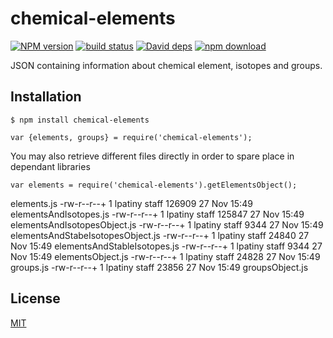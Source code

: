 # chemical-elements

  [![NPM version][npm-image]][npm-url]
  [![build status][travis-image]][travis-url]
  [![David deps][david-image]][david-url]
  [![npm download][download-image]][download-url]

JSON containing information about chemical element, isotopes and groups.

## Installation

```
$ npm install chemical-elements
```

```
var {elements, groups} = require('chemical-elements');
```

You may also retrieve different files directly in order to spare place in dependant libraries
```
var elements = require('chemical-elements').getElementsObject();
```



 elements.js
-rw-r--r--+ 1 lpatiny  staff  126909 27 Nov 15:49 elementsAndIsotopes.js
-rw-r--r--+ 1 lpatiny  staff  125847 27 Nov 15:49 elementsAndIsotopesObject.js
-rw-r--r--+ 1 lpatiny  staff    9344 27 Nov 15:49 elementsAndStabeIsotopesObject.js
-rw-r--r--+ 1 lpatiny  staff   24840 27 Nov 15:49 elementsAndStableIsotopes.js
-rw-r--r--+ 1 lpatiny  staff    9344 27 Nov 15:49 elementsObject.js
-rw-r--r--+ 1 lpatiny  staff   24828 27 Nov 15:49 groups.js
-rw-r--r--+ 1 lpatiny  staff   23856 27 Nov 15:49 groupsObject.js


## License

  [MIT](./LICENSE)

[npm-image]: https://img.shields.io/npm/v/cheminfo-isotope-data.svg?style=flat-square
[npm-url]: https://www.npmjs.com/package/cheminfo-isotope-data
[travis-image]: https://img.shields.io/travis/cheminfo-js/isotope-data/master.svg?style=flat-square
[travis-url]: https://travis-ci.org/cheminfo-js/isotope-data
[david-image]: https://img.shields.io/david/cheminfo-js/isotope-data.svg?style=flat-square
[david-url]: https://david-dm.org/cheminfo-js/isotope-data
[download-image]: https://img.shields.io/npm/dm/cheminfo-isotope-data.svg?style=flat-square
[download-url]: https://www.npmjs.com/package/cheminfo-isotope-data
